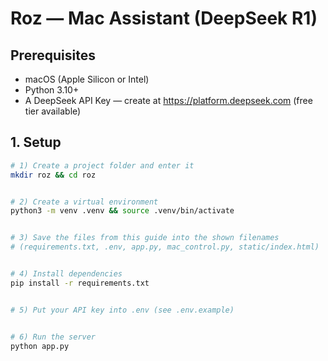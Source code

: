 # Roz — Mac Assistant (DeepSeek R1)


## Prerequisites
- macOS (Apple Silicon or Intel)
- Python 3.10+
- A DeepSeek API Key — create at https://platform.deepseek.com (free tier available)


## 1. Setup
```bash
# 1) Create a project folder and enter it
mkdir roz && cd roz


# 2) Create a virtual environment
python3 -m venv .venv && source .venv/bin/activate


# 3) Save the files from this guide into the shown filenames
# (requirements.txt, .env, app.py, mac_control.py, static/index.html)


# 4) Install dependencies
pip install -r requirements.txt


# 5) Put your API key into .env (see .env.example)


# 6) Run the server
python app.py